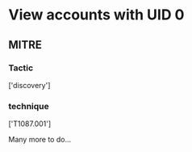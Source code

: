 # View accounts with UID 0

## MITRE

### Tactic
['discovery']

### technique
['T1087.001']

Many more to do...
